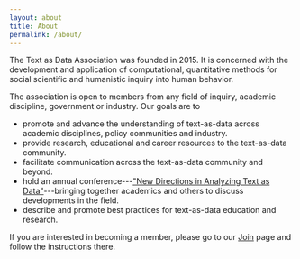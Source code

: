 ```yaml
---
layout: about
title: About
permalink: /about/
---
```


The Text as Data Association was founded in 2015. It is concerned with the development and application of computational, quantitative methods for social scientific and humanistic inquiry into human behavior.

The association is open to members from any field of inquiry, academic discipline, government or industry. Our goals are to

* promote and advance the understanding of text-as-data across academic disciplines, policy communities and industry.
* provide research, educational and career resources to the text-as-data community.
* facilitate communication across the text-as-data community and beyond.
* hold an annual conference---<a href="../events">"New Directions in Analyzing Text as Data"</a>---bringing together academics and others to discuss developments in the field.
* describe and promote best practices for text-as-data education and research.

If you are interested in becoming a member, please go to our <a href="join/">Join</a> page and follow the instructions there.



<!-- ### Contact us

[textasdatablog@gmail.com](mailto:textasdatablog@gmail.com) -->